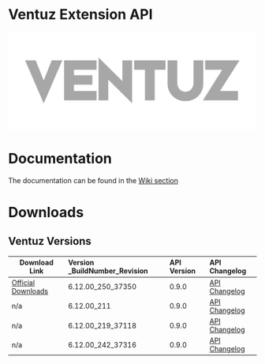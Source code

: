 # Ventuz Extension API
<p align="center">
  <img  src="images/ventuz.png">
</p>

# Documentation
The documentation can be found in the [Wiki section](https://github.com/VentuzTechnology/Ventuz.Extension.prerelease/wiki)

# Downloads
## Ventuz Versions
| Download Link        | Version _BuildNumber_Revision           | API Version | API Changelog |
| ------------- |:-------------|:-------------|:-------------|
| [Official Downloads](https://www.ventuz.com/downloads/) | 6.12.00_250_37350 | 0.9.0 | [API Changelog](VersionChangeLog.md)|
| n/a  | 6.12.00_211 | 0.9.0 | [API Changelog](VersionChangeLog.md)|
| n/a  | 6.12.00_219_37118 | 0.9.0 | [API Changelog](VersionChangeLog.md)|
| n/a  | 6.12.00_242_37316 | 0.9.0 | [API Changelog](VersionChangeLog.md)|
